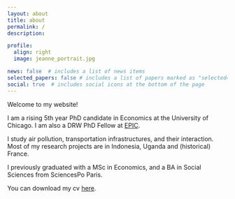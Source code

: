 ```yaml
---
layout: about
title: about
permalink: /
description: 

profile:
  align: right
  image: jeanne_portrait.jpg

news: false  # includes a list of news items
selected_papers: false # includes a list of papers marked as "selected={true}"
social: true  # includes social icons at the bottom of the page
---
```


Welcome to my website!

I am a rising 5th year PhD candidate in Economics at the University of Chicago. I am also a DRW PhD Fellow at [EPIC](https://epic.uchicago.edu/people/jeanne-sorin/). 

I study air pollution, transportation infrastructures, and their interaction. Most of my research projects are in Indonesia, Uganda and (historical) France.

I previously graduated with a MSc in Economics, and a BA in Social Sciences from SciencesPo Paris. 

You can download my cv [here](/assets/pdf/cv_jeanne.pdf).
